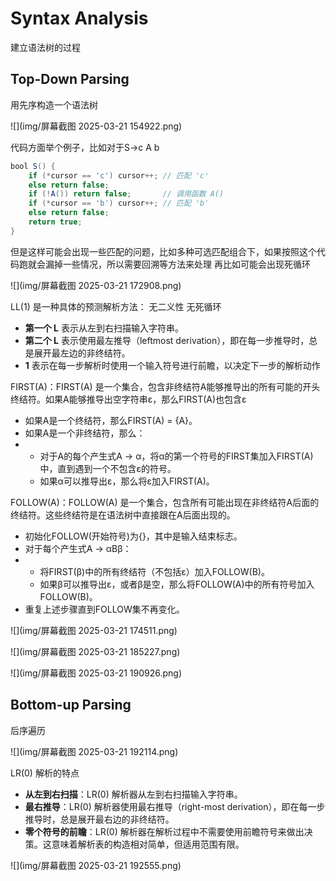 # Syntax Analysis

建立语法树的过程

## Top-Down Parsing

用先序构造一个语法树

![](img/屏幕截图 2025-03-21 154922.png)

代码方面举个例子，比如对于S->c A b

```java
bool S() {
    if (*cursor == 'c') cursor++; // 匹配 'c'
    else return false;
    if (!A()) return false;       // 调用函数 A()
    if (*cursor == 'b') cursor++; // 匹配 'b'
    else return false;
    return true;
}
```

但是这样可能会出现一些匹配的问题，比如多种可选匹配组合下，如果按照这个代码跑就会漏掉一些情况，所以需要回溯等方法来处理 再比如可能会出现死循环

![](img/屏幕截图 2025-03-21 172908.png)

LL(1) 是一种具体的预测解析方法：  无二义性 无死循环

- **第一个 L** 表示从左到右扫描输入字符串。
- **第二个 L** 表示使用最左推导（leftmost derivation），即在每一步推导时，总是展开最左边的非终结符。
- **1** 表示在每一步解析时使用一个输入符号进行前瞻，以决定下一步的解析动作

FIRST(A)：FIRST(A) 是一个集合，包含非终结符A能够推导出的所有可能的开头终结符。如果A能够推导出空字符串ε，那么FIRST(A)也包含ε

- 如果A是一个终结符，那么FIRST(A) = {A}。
- 如果A是一个非终结符，那么：
- - 对于A的每个产生式A → α，将α的第一个符号的FIRST集加入FIRST(A)中，直到遇到一个不包含ε的符号。
  - 如果α可以推导出ε，那么将ε加入FIRST(A)。

FOLLOW(A)：FOLLOW(A) 是一个集合，包含所有可能出现在非终结符A后面的终结符。这些终结符是在语法树中直接跟在A后面出现的。

- 初始化FOLLOW(开始符号)为{}，其中是输入结束标志。
- 对于每个产生式A → αBβ：
- - 将FIRST(β)中的所有终结符（不包括ε）加入FOLLOW(B)。
  - 如果β可以推导出ε，或者β是空，那么将FOLLOW(A)中的所有符号加入FOLLOW(B)。
- 重复上述步骤直到FOLLOW集不再变化。

![](img/屏幕截图 2025-03-21 174511.png)

![](img/屏幕截图 2025-03-21 185227.png)

![](img/屏幕截图 2025-03-21 190926.png)

## Bottom-up Parsing

后序遍历

![](img/屏幕截图 2025-03-21 192114.png)

LR(0) 解析的特点

- **从左到右扫描**：LR(0) 解析器从左到右扫描输入字符串。
- **最右推导**：LR(0) 解析器使用最右推导（right-most derivation），即在每一步推导时，总是展开最右边的非终结符。
- **零个符号的前瞻**：LR(0) 解析器在解析过程中不需要使用前瞻符号来做出决策。这意味着解析表的构造相对简单，但适用范围有限。

![](img/屏幕截图 2025-03-21 192555.png)